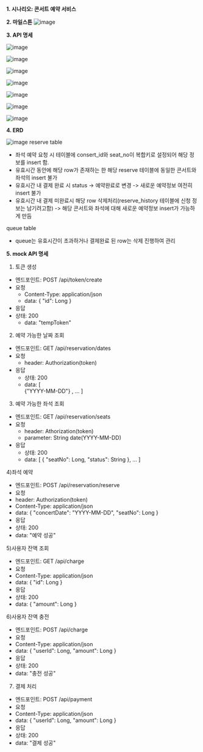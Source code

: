 **1. 시나리오: 콘서트 예약 서비스**
   
**2. 마일스톤**
![image](https://github.com/kkyuny/concert/assets/88278485/c7800d75-ac99-4c97-a68a-b2c4c88ab0fb)

**3. API 명세**

![image](https://github.com/kkyuny/concert/assets/88278485/65d1ca78-2693-4db8-921d-7aae93d5b0a4)

![image](https://github.com/kkyuny/concert/assets/88278485/b4a428e3-d434-47f0-ad37-258a8f08f70e)

![image](https://github.com/kkyuny/concert/assets/88278485/a397db1a-80c5-40c1-ac5c-ad46c4d7fc23)

![image](https://github.com/kkyuny/concert/assets/88278485/46b68a9b-04af-49d3-95ea-001ee1c707ee)

![image](https://github.com/kkyuny/concert/assets/88278485/5ff19b7f-cd07-4223-8962-488ae3ce3fc1)

![image](https://github.com/kkyuny/concert/assets/88278485/3021bdb0-b6eb-408c-b3ff-713cae3ecf27)

![image](https://github.com/kkyuny/concert/assets/88278485/629b09e5-81c5-41e3-a1ed-3304e0809f4f)

**4. ERD**

![image](https://github.com/kkyuny/concert/assets/88278485/81779844-d6cc-45e4-a00b-19f6bdebc1a4)
 reserve table
- 좌석 예약 요청 시 테이블에 consert_id와 seat_no이 복합키로 설정되어 해당 정보를 insert 함.
- 유효시간 동안에 해당 row가 존재하는 한 해당 reserve 테이블에 동일한 콘서트와 좌석의 insert 불가
- 유효시간 내 결제 완료 시 status -> 예약완료로 변경 -> 새로운 예약정보 여전히 insert 불가
- 유효시간 내 결제 미완료시 해당 row 삭제처리(reserve_history 테이블에 신청 정보는 남기려고함) -> 해당 콘서트와 좌석에 대해 새로운 예약정보 insert가 가능하게 만듬

 queue table
- queue는 유효시간이 초과하거나 결제완료 된 row는 삭제 진행하여 관리

**5. mock API 명세**
 1) 토큰 생성
- 엔드포인트: POST /api/token/create
- 요청
   - Content-Type: application/json
   - data:
      {
        "id": Long
      }
- 응답
- 상태: 200
   - data: "tempToken"

 2) 예약 가능한 날짜 조회
- 엔드포인트: GET /api/reservation/dates
- 요청
   - header: Authorization(token)
- 응답
   - 상태: 200
   - data:
     [        
        {"YYYY-MM-DD"}
        , ...
     ]

 3) 예약 가능한 좌석 조회
- 엔드포인트: GET /api/reservation/seats
- 요청
   - header: Athorization(token)
   - parameter: String date(YYYY-MM-DD)
- 응답
  - 상태: 200
  - data:
   [ {
       "seatNo": Long,
       "status": String
     },
     ...
   ]

 4)좌석 예약
- 엔드포인트: POST /api/reservation/reserve
- 요청
 - header: Authorization(token)
 - Content-Type: application/json
 - data:
   {
     "concertDate": "YYYY-MM-DD",
     "seatNo": Long
   }
- 응답
 - 상태: 200
 - data: "예약 성공"

 5)사용자 잔액 조회
- 엔드포인트: GET /api/charge
- 요청
 - Content-Type: application/json
 - data:
   {
     "id": Long
   }
- 응답
 - 상태: 200
 - data:
   {
     "amount": Long
   }

6)사용자 잔액 충전
- 엔드포인트: POST /api/charge
- 요청
 - Content-Type: application/json
 - data:
   {
     "userId": Long,
     "amount": Long
   }
- 응답
 - 상태: 200
 - data: "충전 성공"

7) 결제 처리
- 엔드포인트: POST /api/payment
- 요청 
 - Content-Type: application/json
 - data:
   {
     "userId": Long,
     "amount": Long
   }
- 응답
 - 상태: 200
 - data: "결제 성공"
